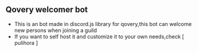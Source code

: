 ## Qovery welcomer bot

- This is an bot made in discord.js library for qovery,this bot can welcome new persons when joining a guild
- If you want to self host it and customize it to your own needs,check [ pulihora ]
